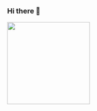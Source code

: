 ### Hi there 👋
<img align="center" src="https://github-readme-stats.vercel.app/api/top-langs/?username=Can-ZHOU&hide=javascript,html,haml,CSS,Jupyter Notebook&layout=compact" height="192px"/>
